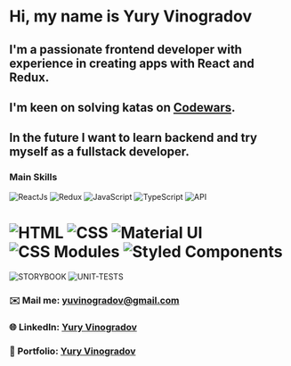 # Hi, my name is Yury Vinogradov

## I'm a passionate frontend developer with experience in creating apps with React and Redux.
## I'm keen on solving katas on [Codewars](https://www.codewars.com/users/yuvinogradov). 
## In the future I want to learn backend and try myself as a fullstack developer.

<!---## 💼 [Portfolio](https://yuvinogradov.github.io/portfolio/)
<!---## 📋 [CV](https://github.com/yuvinogradov/yuvinogradov/blob/main/Yury_Vinogradov_CV.pdf)
--->

### Main Skills
![ReactJs](https://img.shields.io/badge/-React-090909?style=for-the-badge&logo=React)
![Redux](https://img.shields.io/badge/-Redux-090909?style=for-the-badge&logo=Redux)
![JavaScript](https://img.shields.io/badge/-JavaScript-090909?style=for-the-badge&logo=JavaScript)
![TypeScript](https://img.shields.io/badge/-TypeScript-090909?style=for-the-badge&logo=TypeScript)
![API](https://img.shields.io/badge/-REST&#032;API-090909?style=for-the-badge)
# ![HTML](https://img.shields.io/badge/-HTML-090909?style=for-the-badge&logo=html5) ![CSS](https://img.shields.io/badge/-CSS-090909?style=for-the-badge&logo=css3) ![Material UI](https://img.shields.io/badge/-Material&#032;UI-090909?style=for-the-badge) ![CSS Modules](https://img.shields.io/badge/-CSS&#032;Modules-090909?style=for-the-badge) ![Styled Components](https://img.shields.io/badge/-Styled&#032;Components-090909?style=for-the-badge)
![STORYBOOK](https://img.shields.io/badge/-StoryBook-090909?style=for-the-badge)
![UNIT-TESTS](https://img.shields.io/badge/-Unit&#032;Tests-090909?style=for-the-badge)


### ✉️ Mail me: yuvinogradov@gmail.com
### 🌐 LinkedIn: [Yury Vinogradov](https://www.linkedin.com/in/vngrd/)
### 📂 Portfolio: [Yury Vinogradov](https://www.yuryvinogradov.com)
<!---

- 👀 I’m interested in ...
- 🌱 I’m currently learning ...
- 💞️ I’m looking to collaborate on ...
- 📫 How to reach me ...


yuvinogradov/yuvinogradov is a ✨ special ✨ repository because its `README.md` (this file) appears on your GitHub profile.
You can click the Preview link to take a look at your changes.
--->

